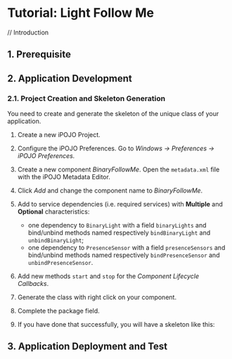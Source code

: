 # Tutorial: Light Follow Me

// Introduction


## 1. Prerequisite




## 2. Application Development

### 2.1. Project Creation and Skeleton Generation

You need to create and generate the skeleton of the unique class of your application.

1. Create a new iPOJO Project.

2. Configure the iPOJO Preferences. Go to *Windows -> Preferences -> iPOJO Preferences.*

3. Create a new component *BinaryFollowMe*. Open the `metadata.xml` file with the iPOJO Metadata Editor.

4. Click *Add* and change the component name to *BinaryFollowMe*.

5. Add to service dependencies (i.e. required services) with **Multiple** and **Optional** characteristics:

   * one dependency to `BinaryLight` with a field `binaryLights` and bind/unbind methods named respectively `bindBinaryLight` and `unbindBinaryLight`;
   * one dependency to `PresenceSensor` with a field `presenceSensors` and bind/unbind methods named respectively `bindPresenceSensor` and `unbindPresenceSensor`.

6. Add new methods `start` and `stop` for the *Component Lifecycle Callbacks*.

7. Generate the class with right click on your component.

8. Complete the package field.

9. If you have done that successfully, you will have a skeleton like this:




## 3. Application Deployment and Test
